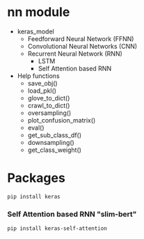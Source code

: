 # nn module
- keras_model
    - Feedforward Neural Network (FFNN)
    - Convolutional Neural Networks (CNN)
    - Recurrent Neural Network (RNN)
        - LSTM
        - Self Attention based RNN
- Help functions
    - save_obj()
    - load_pkl()
    - glove_to_dict()
    - crawl_to_dict()
    - oversampling()
    - plot_confusion_matrix()
    - eval()
    - get_sub_class_df()
    - downsampling()
    - get_class_weight()

# Packages
```
pip install keras 
```
### Self Attention based RNN "slim-bert"
```
pip install keras-self-attention
```
